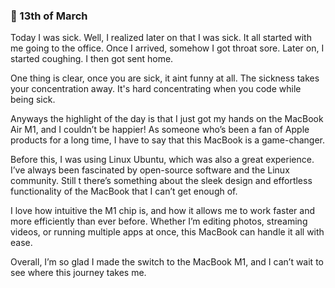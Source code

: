 ### 🤒 13th of March

Today I was sick. Well, I realized later on that I was sick. It all started with me going to the office. Once I arrived, somehow I got throat sore. Later on, I started coughing. I then got sent home.

One thing is clear, once you are sick, it aint funny at all. The sickness takes your concentration away. It's hard concentrating when you code while being sick.

Anyways the highlight of the day is that  I just got my hands on the MacBook Air M1, and I couldn’t be happier! As someone who’s been a fan of Apple products for a long time, I have to say that this MacBook is a game-changer.

Before this, I was using Linux Ubuntu, which was also a great experience. I’ve always been fascinated by open-source software and the Linux community. Still  t there’s something about the sleek design and effortless functionality of the MacBook that I can’t get enough of.

I love how intuitive the M1 chip is, and how it allows me to work faster and more efficiently than ever before. Whether I’m editing photos, streaming videos, or running multiple apps at once, this MacBook can handle it all with ease.

Overall, I’m so glad I made the switch to the MacBook M1, and I can’t wait to see where this journey takes me.

